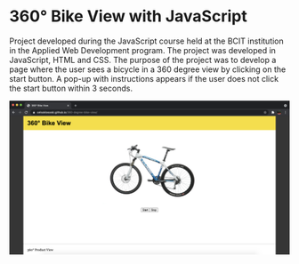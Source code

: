 # 360° Bike View with JavaScript

Project developed during the JavaScript course held at the BCIT institution in the Applied Web Development program. The project was developed in JavaScript, HTML and CSS. The purpose of the project was to develop a page where the user sees a bicycle in a 360 degree view by clicking on the start button. A pop-up with instructions appears if the user does not click the start button within 3 seconds.

![Screenshot](WebScreen.png)
